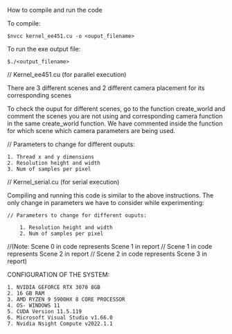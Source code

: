 How to compile and run the code

To compile:

    $nvcc kernel_ee451.cu -o <ouput_filename>

To run the exe output file:

    $./<output_filename>


// Kernel_ee451.cu (for parallel execution)

There are 3 different scenes and 2 different camera placement for its corresponding scenes

To check the ouput for different scenes, go to the function create_world and comment the scenes you are not using and corresponding camera function in the same create_world function. We have commented inside the function for which scene which camera parameters are being used.


// Parameters to change for different ouputs:

    1. Thread x and y dimensions
    2. Resolution height and width
    3. Num of samples per pixel


// Kernel_serial.cu (for serial execution)

Compiling and running this code is similar to the above instructions. The only change in parameters we have to consider while experimenting:

    // Parameters to change for different ouputs:

        1. Resolution height and width
        2. Num of samples per pixel

//(Note: Scene 0 in code represents Scene 1 in report
//           Scene 1 in code represents Scene 2 in report
//           Scene 2 in code represents Scene 3 in report)

CONFIGURATION OF THE SYSTEM:

    1. NVIDIA GEFORCE RTX 3070 8GB
    2. 16 GB RAM
    3. AMD RYZEN 9 5900HX 8 CORE PROCESSOR
    4. OS- WINDOWS 11
    5. CUDA Version 11.5.119
    6. Microsoft Visual Studio v1.66.0
    7. Nvidia Nsight Compute v2022.1.1
